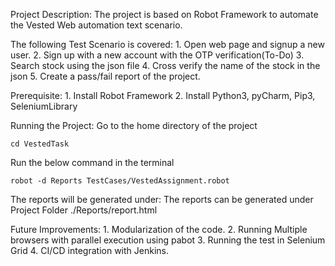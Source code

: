 Project Description:
The project is based on Robot Framework to automate the Vested Web automation text scenario.

The following Test Scenario is covered:
    1. Open web page and signup a new user. 
    2. Sign up with a new account with the OTP verification(To-Do)
    3. Search stock using the json file
    4. Cross verify the name of the stock in the json
    5. Create a pass/fail report of the project.


Prerequisite:
    1. Install Robot Framework
    2. Install Python3, pyCharm, Pip3, SeleniumLibrary



Running the Project:
Go to the home directory of the project
```
cd VestedTask
```
Run the below command in the terminal

```
robot -d Reports TestCases/VestedAssignment.robot
```

The reports will be generated under:
The reports can be generated under Project Folder  ./Reports/report.html 



Future Improvements:
    1. Modularization of the code.
    2. Running Multiple browsers with parallel execution using pabot
    3. Running the test in Selenium Grid
    4. CI/CD integration with Jenkins.



